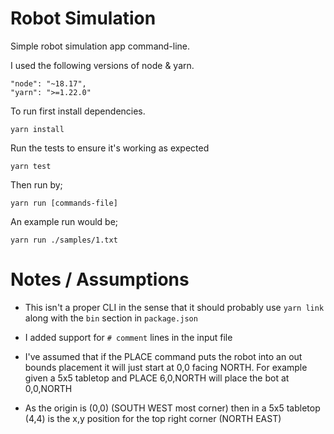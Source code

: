 # Robot Simulation

Simple robot simulation app command-line.

I used the following versions of node & yarn.

```
"node": "~18.17",
"yarn": ">=1.22.0"
```

To run first install dependencies.

```
yarn install
```

Run the tests to ensure it's working as expected

```
yarn test
```

Then run by;

```
yarn run [commands-file]
```

An example run would be;

`yarn run ./samples/1.txt`

# Notes / Assumptions

- This isn't a proper CLI in the sense that it should probably use `yarn link` along with the `bin` section in
  `package.json`

- I added support for `# comment` lines in the input file

- I've assumed that if the PLACE command puts the robot into an out bounds placement it will just start at 0,0 facing NORTH. For example given a 5x5 tabletop and PLACE 6,0,NORTH will place the bot at 0,0,NORTH

- As the origin is (0,0) (SOUTH WEST most corner) then in a 5x5 tabletop (4,4) is the x,y position for the top right corner (NORTH EAST)
